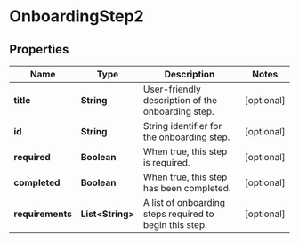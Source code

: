

# OnboardingStep2


## Properties

| Name | Type | Description | Notes |
|------------ | ------------- | ------------- | -------------|
|**title** | **String** | User-friendly description of the onboarding step. |  [optional] |
|**id** | **String** | String identifier for the onboarding step. |  [optional] |
|**required** | **Boolean** | When true, this step is required. |  [optional] |
|**completed** | **Boolean** | When true, this step has been completed. |  [optional] |
|**requirements** | **List&lt;String&gt;** | A list of onboarding steps required to begin this step. |  [optional] |




